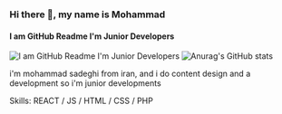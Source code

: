 ### Hi there 👋, my name is Mohammad
#### I am GitHub Readme I'm Junior Developers
![I am GitHub Readme I'm Junior Developers](blob:https://web.eitaa.com/f1bcd097-0a7b-49a7-8116-2203a132783e)
![Anurag's GitHub stats](https://github-readme-stats.vercel.app/api?username=mohammad3adeghii&theme=dark&show_icons=true)

i'm mohammad sadeghi from iran, and i do content design and a development so i'm junior developments

Skills: REACT / JS / HTML / CSS / PHP
